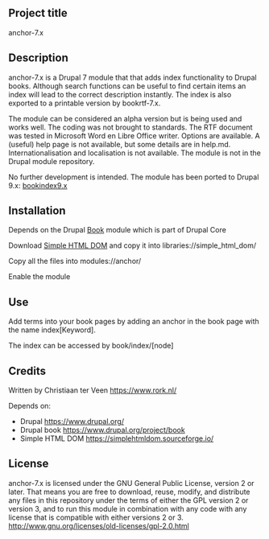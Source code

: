 ## Project title

anchor-7.x

## Description
anchor-7.x is a Drupal 7 module that that adds index functionality to Drupal books. Although search functions can be useful to find certain items an index will lead to the correct description instantly. The index is also exported to a printable version by bookrtf-7.x.

The module can be considered an alpha version but is being used and works well. The coding was not brought to standards. The RTF document was tested in Microsoft Word en Libre Office writer. Options are available. A (useful) help page is not available, but some details are in help.md. Internationalisation and localisation is not available. The module is not in the Drupal module repository.

No further development is intended. The module has been ported to Drupal 9.x: [bookindex9.x](https://github.com/cterveen/bookindex-9.x)

## Installation

Depends on the Drupal [Book](https://www.drupal.org/project/book) module which is part of Drupal Core

Download [Simple HTML DOM](https://simplehtmldom.sourceforge.io/) and copy it into libraries://simple_html_dom/

Copy all the files into modules://anchor/

Enable the module

## Use

Add terms into your book pages by adding an anchor in the book page with the name index[Keyword].

The index can be accessed by book/index/[node]

## Credits

Written by Christiaan ter Veen <https://www.rork.nl/>

Depends on:

- Drupal <https://www.drupal.org/>
- Drupal book <https://www.drupal.org/project/book>
- Simple HTML DOM <https://simplehtmldom.sourceforge.io/>

## License

anchor-7.x is licensed under the GNU General Public License, version 2 or later. That means you are free to download, reuse, modify, and distribute any files in this repository under the terms of either the GPL version 2 or version 3, and to run this module in combination with any code with any license that is compatible with either versions 2 or 3.
http://www.gnu.org/licenses/old-licenses/gpl-2.0.html

